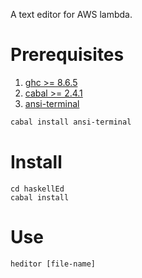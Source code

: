 A text editor for AWS lambda. 

# Prerequisites

1. [ghc >= 8.6.5](https://www.haskell.org/ghc/download_ghc_8_6_5.html)
2. [cabal >= 2.4.1](https://www.haskell.org/cabal/)
3. [ansi-terminal](https://hackage.haskell.org/package/ansi-terminal) 

```bash 
cabal install ansi-terminal
```

# Install


```
cd haskellEd
cabal install
```
# Use

```
heditor [file-name]
```



